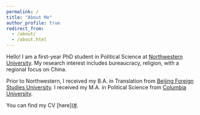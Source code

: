 ```yaml
---
permalink: /
title: "About Me"
author_profile: true
redirect_from: 
  - /about/
  - /about.html
---
```


Hello! I am a first-year PhD student in Political Science at [Northwestern University](https://polisci.northwestern.edu/). My research interest includes bureaucracy, religion, with a regional focus on China.

Prior to Northwestern, I received my B.A. in Translation from [Beijing Foreign Studies University](http://www.bfsu.edu.cn/). I received my M.A. in Political Science from [Columbia University](https://polisci.columbia.edu/).

You can find my CV [here]([#](jianandu.github.io/assets/resume_new.pdf). 

